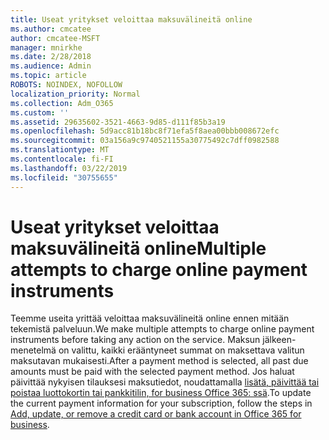 ```yaml
---
title: Useat yritykset veloittaa maksuvälineitä online
ms.author: cmcatee
author: cmcatee-MSFT
manager: mnirkhe
ms.date: 2/28/2018
ms.audience: Admin
ms.topic: article
ROBOTS: NOINDEX, NOFOLLOW
localization_priority: Normal
ms.collection: Adm_O365
ms.custom: ''
ms.assetid: 29635602-3521-4663-9d85-d111f85b3a19
ms.openlocfilehash: 5d9acc81b18bc8f71efa5f8aea00bbb008672efc
ms.sourcegitcommit: 03a156a9c9740521155a30775492c7dff0982588
ms.translationtype: MT
ms.contentlocale: fi-FI
ms.lasthandoff: 03/22/2019
ms.locfileid: "30755655"
---
```

# <a name="multiple-attempts-to-charge-online-payment-instruments"></a><span data-ttu-id="32c0c-102">Useat yritykset veloittaa maksuvälineitä online</span><span class="sxs-lookup"><span data-stu-id="32c0c-102">Multiple attempts to charge online payment instruments</span></span>

<span data-ttu-id="32c0c-103">Teemme useita yrittää veloittaa maksuvälineitä online ennen mitään tekemistä palveluun.</span><span class="sxs-lookup"><span data-stu-id="32c0c-103">We make multiple attempts to charge online payment instruments before taking any action on the service.</span></span> <span data-ttu-id="32c0c-104">Maksun jälkeen-menetelmä on valittu, kaikki erääntyneet summat on maksettava valitun maksutavan mukaisesti.</span><span class="sxs-lookup"><span data-stu-id="32c0c-104">After a payment method is selected, all past due amounts must be paid with the selected payment method.</span></span> <span data-ttu-id="32c0c-105">Jos haluat päivittää nykyisen tilauksesi maksutiedot, noudattamalla [lisätä, päivittää tai poistaa luottokortin tai pankkitilin, for business Office 365: ssä](https://support.office.com/article/30ba9c83-50d8-4020-90ed-830a5b8c8724).</span><span class="sxs-lookup"><span data-stu-id="32c0c-105">To update the current payment information for your subscription, follow the steps in [Add, update, or remove a credit card or bank account in Office 365 for business](https://support.office.com/article/30ba9c83-50d8-4020-90ed-830a5b8c8724).</span></span>
  

